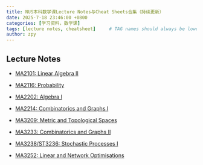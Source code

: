```yaml
---
title: NUS本科数学课Lecture Notes与Cheat Sheets合集（持续更新）
date: 2025-7-18 23:46:00 +0800
categories: [学习资料，数学课]
tags: [lecture notes, cheatsheet]     # TAG names should always be lowercase
author: zpy
---
```


## Lecture Notes

- <a href="https://github.com/Z-Puyu/Math-Ring-Website/raw/main/files/Linear Algebra II.pdf" download>MA2101: Linear Algebra II</a>

- <a href="https://github.com/Z-Puyu/Math-Ring-Website/raw/main/files/Probability.pdf" download>MA2116: Probability</a>

- <a href="https://github.com/Z-Puyu/Math-Ring-Website/raw/main/files/Algebra I.pdf" download>MA2202: Algebra I</a>

- <a href="https://github.com/Z-Puyu/Math-Ring-Website/raw/main/files/Combinatorics and Graphs I.pdf" download>MA2214: Combinatorics and Graphs I</a>

- <a href="https://github.com/Z-Puyu/Math-Ring-Website/raw/main/files/Metric and Topological Spaces.pdf" download>MA3209: Metric and Topological Spaces</a>

- <a href="https://github.com/Z-Puyu/Math-Ring-Website/raw/main/files/Combinatorics and Graphs II.pdf" download>MA3233: Combinatorics and Graphs II</a>

- <a href="https://github.com/Z-Puyu/Math-Ring-Website/raw/main/files/Stochastic Processes I.pdf" download>MA3238/ST3236: Stochastic Processes I</a>

- <a href="https://github.com/Z-Puyu/Math-Ring-Website/raw/main/files/Linear and Network Optimisations.pdf" download>MA3252: Linear and Network Optimisations</a>
